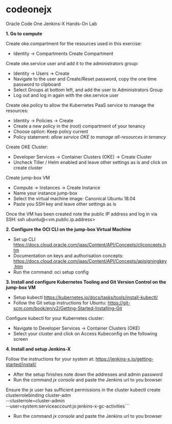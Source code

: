 # codeonejx
Oracle Code One Jenkins-X Hands-On Lab

<b>1. Go to compute</b>

Create oke.compartment for the resources used in this exercise:
 * Identity -> Compartments Create Compartment

Create oke.service user and add it to the administrators group:
 * Identity -> Users -> Create
 * Navigate to the user and Create/Reset password, copy the one time password to clipboard
 * Select Groups at bottom left, and add the user to Administrators Group
 * Log out and log in again with the oke.service user

Create oke.policy to allow the Kubernetes PaaS service to manage the resources:
 * Identity -> Policies -> Create
 * Create a new policy in the (root) compartment of your tenancy
 * Choose option: Keep policy current
 * Policy statement: *allow service OKE to manage all-resources in tenancy*

Create OKE Cluster:
 * Developer Services -> Container Clusters (OKE) -> Create Cluster
 * Uncheck Tiller / Helm enabled and leave other settings as is and click on create cluster
 
Create jump-box VM
 * Compute -> Instances -> Create Instance
 * Name your instance jump-box
 * Select the virtual machine image: Canonical Ubuntu 18.04
 * Paste you SSH key and leave other settings as is

Once the VM has been created note the public IP address and log in via SSH: ssh ubuntu@<vm.public.ip.address>

<b>2. Configure the OCI CLI on the jump-box Virtual Machine</b>

 * Set up CLI https://docs.cloud.oracle.com/iaas/Content/API/Concepts/cliconcepts.htm
 * Documentation on keys and authorisation concepts: https://docs.cloud.oracle.com/iaas/Content/API/Concepts/apisigningkey.htm
 * Run the command: oci setup config
 
<b>3. Install and configure Kubernetes Tooling and Git Version Control on the jump-box VM</b>

 * Setup kubectl https://kubernetes.io/docs/tasks/tools/install-kubectl/
 * Follow the Git setup instructions for Ubuntu: https://git-scm.com/book/en/v2/Getting-Started-Installing-Git
 
 Configure kubectl for your Kubernetes cluster:
 * Navigate to Developer Services -> Container Clusters (OKE)
 * Select your cluster and click on Access Kubeconfig on the following screen
 
<b>4. Install and setup Jenkins-X</b>

Follow the instructions for your system at: https://jenkins-x.io/getting-started/install/
 * After the setup finishes note down the addresses and admin password
 * Run the command *jx console* and paste the Jenkins url to you browser

Ensure the jx user has sufficient permissions in the cluster
kubectl create clusterrolebinding cluster-adm \
--clusterrole=cluster-admin \
--user=system:serviceaccount:jx:jenkins-x-gc-activities´´´
 * Run the command *jx console* and paste the Jenkins url to you browser


